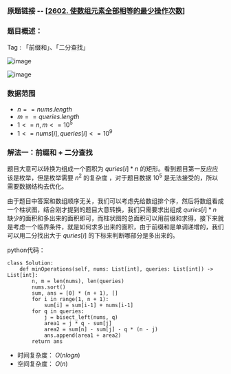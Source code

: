### 原题链接 -- [[2602. 使数组元素全部相等的最少操作次数](https://leetcode.cn/problems/minimum-operations-to-make-all-array-elements-equal/)]

### 题目概述：
Tag : 「前缀和」、「二分查找」

![image](https://user-images.githubusercontent.com/99656524/230751864-8784b529-2c19-40c5-9f08-c891111b2c16.png)

![image](https://user-images.githubusercontent.com/99656524/230751868-d534195b-6db5-4608-b0d0-281c406af693.png)

### 数据范围
* $n == nums.length$
* $m == queries.length$
* $1 <= n, m <= 10^5$
* $1 <= nums[i], queries[i] <= 10^9$

### 解法一：前缀和 + 二分查找
题目大意可以转换为组成一个面积为 $quries[i] * n$ 的矩形。看到题目第一反应应该是枚举，但是枚举需要 $n^2$ 的复杂度 ，对于题目数据 $10^5$ 是无法接受的，所以需要数据结构去优化。

由于题目中答案和数组顺序无关，我们可以考虑先给数组排个序，然后将数组看成一个柱状图，结合刚才提到的题目大意转换，我们只需要求出组成 $quries[i] * n$ 缺少的面积和多出来的面积即可，而柱状图的总面积可以用前缀和求得，接下来就是考虑一个临界条件，就是如何求多出来的面积，由于前缀和是单调递增的，我们可以用二分找出大于 $quries[i]$ 的下标来判断哪部分是多出来的。

python代码：
```
class Solution:
    def minOperations(self, nums: List[int], queries: List[int]) -> List[int]:
        n, m = len(nums), len(queries)
        nums.sort()
        sum, ans = [0] * (n + 1), []
        for i in range(1, n + 1):
            sum[i] = sum[i-1] + nums[i-1]
        for q in queries:
            j = bisect_left(nums, q)
            area1 = j * q - sum[j]
            area2 = sum[n] - sum[j] - q * (n - j)
            ans.append(area1 + area2)
        return ans
```
* 时间复杂度： $O(nlogn)$ 
* 空间复杂度： $O(n)$
 

